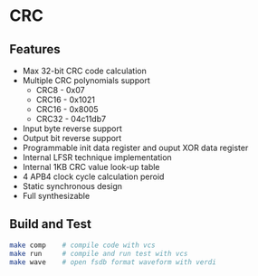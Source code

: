 # CRC

## Features
* Max 32-bit CRC code calculation
* Multiple CRC polynomials support
    * CRC8  -  0x07
    * CRC16 -  0x1021
    * CRC16 - 0x8005
    * CRC32 - 04c11db7
* Input byte reverse support
* Output bit reverse support
* Programmable init data register and ouput XOR data register
* Internal LFSR technique implementation
* Internal 1KB CRC value look-up table
* 4 APB4 clock cycle calculation peroid
* Static synchronous design
* Full synthesizable

## Build and Test
```bash
make comp    # compile code with vcs
make run     # compile and run test with vcs
make wave    # open fsdb format waveform with verdi
```
